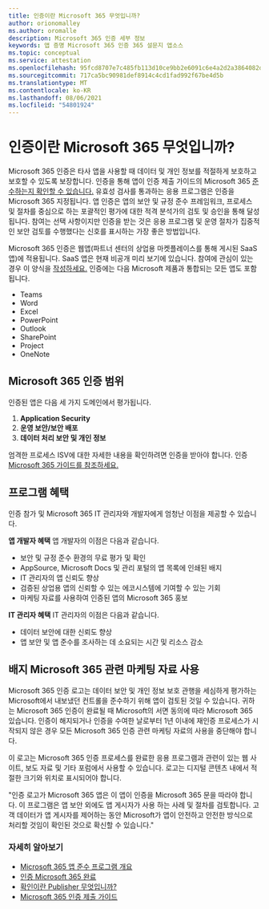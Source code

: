```yaml
---
title: 인증이란 Microsoft 365 무엇입니까?
author: orionomalley
ms.author: oromalle
description: Microsoft 365 인증 세부 정보
keywords: 앱 증명 Microsoft 365 인증 365 설문지 앱소스
ms.topic: conceptual
ms.service: attestation
ms.openlocfilehash: 95fcd8707e7c485fb113d10ce9bb2e6091c6e4a2d2a3864082d1e493db9d3076
ms.sourcegitcommit: 717ca5bc90981def8914c4cd1fad992f67be4d5b
ms.translationtype: MT
ms.contentlocale: ko-KR
ms.lasthandoff: 08/06/2021
ms.locfileid: "54801924"
---
```

# <a name="what-is-microsoft-365-certification"></a>인증이란 Microsoft 365 무엇입니까?

Microsoft 365 인증은 타사 앱을 사용할 때 데이터 및 개인 정보를 적절하게 보호하고 보호할 수 있도록 보장합니다. 인증을 통해 앱이 인증 제출 가이드의 Microsoft 365 [준수하는지 확인할 수 있습니다.](https://docs.microsoft.com/microsoft-365-app-certification/docs/certification-submission-guide) 유효성 검사를 통과하는 응용 프로그램은 인증을 Microsoft 365 지정됩니다.
앱 인증은 앱의 보안 및 규정 준수 프레임워크, 프로세스 및 절차를 중심으로 하는 포괄적인 평가에 대한 적격 분석가의 검토 및 승인을 통해 달성됩니다. 참여는 선택 사항이지만 인증을 받는 것은 응용 프로그램 및 운영 절차가 집중적인 보안 검토를 수행했다는 신호를 표시하는 가장 좋은 방법입니다.

Microsoft 365 인증은 웹앱(파트너 센터의 상업용 마켓플레이스를 통해 게시된 SaaS 앱)에 적용됩니다. SaaS 앱은 현재 비공개 미리 보기에 있습니다. 참여에 관심이 있는 경우 이 양식을 [작성하세요.](https://customervoice.microsoft.com/Pages/ResponsePage.aspx?id=v4j5cvGGr0GRqy180BHbR4cf3qxCU_RNtqjCSalFdSFUNDMzTVJKR0wzTEJRSFJVSk9OQUlOV0RJSyQlQCN0PWcu) 인증에는 다음 Microsoft 제품과 통합되는 모든 앱도 포함됩니다.

- Teams
- Word
- Excel
- PowerPoint 
- Outlook
- SharePoint
- Project
- OneNote

## <a name="microsoft-365-certification-scope"></a>Microsoft 365 인증 범위

인증된 앱은 다음 세 가지 도메인에서 평가됩니다.
1.  **Application Security**
1.  **운영 보안/보안 배포**
1.  **데이터 처리 보안 및 개인 정보**

엄격한 프로세스 ISV에 대한 자세한 내용을 확인하려면 인증을 받아야 합니다. 인증 [Microsoft 365 가이드를 참조하세요.](https://docs.microsoft.com/microsoft-365-app-certification/docs/certification-submission-guide)

## <a name="program-benefits"></a>프로그램 혜택
인증 참가 및 Microsoft 365 IT 관리자와 개발자에게 엄청난 이점을 제공할 수 있습니다.

**앱 개발자 혜택** 앱 개발자의 이점은 다음과 같습니다. 
-   보안 및 규정 준수 환경의 무료 평가 및 확인
-   AppSource, Microsoft Docs 및 관리 포털의 앱 목록에 인쇄된 배지
-   IT 관리자의 앱 신뢰도 향상
-   검증된 상업용 앱의 신뢰할 수 있는 에코시스템에 기여할 수 있는 기회
-   마케팅 자료를 사용하여 인증된 앱의 Microsoft 365 홍보

**IT 관리자 혜택** IT 관리자의 이점은 다음과 같습니다.
-   데이터 보안에 대한 신뢰도 향상
-   앱 보안 및 앱 준수를 조사하는 데 소요되는 시간 및 리소스 감소

## <a name="using-the-microsoft-365-badge-and-associated-marketing-materials"></a>배지 Microsoft 365 관련 마케팅 자료 사용
Microsoft 365 인증 로고는 데이터 보안 및 개인 정보 보호 관행을 세심하게 평가하는 Microsoft에서 내보냈던 컨트롤을 준수하기 위해 앱이 검토된 것일 수 있습니다. 귀하는 Microsoft 365 인증이 완료될 때 Microsoft의 서면 동의에 따라 Microsoft 365 있습니다. 인증이 해지되거나 인증을 수여한 날로부터 1년 이내에 재인증 프로세스가 시작되지 않은 경우 모든 Microsoft 365 인증 관련 마케팅 자료의 사용을 중단해야 합니다. 

이 로고는 Microsoft 365 인증 프로세스를 완료한 응용 프로그램과 관련이 있는 웹 사이트, 보도 자료 및 기타 포럼에서 사용할 수 있습니다. 로고는 디지털 콘텐츠 내에서 적절한 크기와 위치로 표시되어야 합니다. 

"인증 로고가 Microsoft 365 앱은 이 앱이 인증을 Microsoft 365 문을 따라야 합니다. 이 프로그램은 앱 보안 외에도 앱 게시자가 사용 하는 사례 및 절차를 검토합니다. 고객 데이터가 앱 게시자를 제어하는 동안 Microsoft가 앱이 안전하고 안전한 방식으로 처리할 것임이 확인된 것으로 확신할 수 있습니다."


### <a name="learn-more"></a>자세히 알아보기
* [Microsoft 365 앱 준수 프로그램 개요](~/overview.md)  
* [인증 Microsoft 365 완료](~/docs/certification.md)  
* [확인이란 Publisher 무엇입니까?](https://docs.microsoft.com/azure/active-directory/develop/publisher-verification-overview)
* [Microsoft 365 인증 제출 가이드](~/docs/certification-submission-guide.md)

